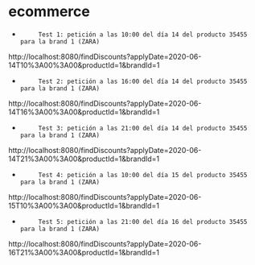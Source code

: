 # ecommerce


-          Test 1: petición a las 10:00 del día 14 del producto 35455   para la brand 1 (ZARA)
http://localhost:8080/findDiscounts?applyDate=2020-06-14T10%3A00%3A00&productId=1&brandId=1

-          Test 2: petición a las 16:00 del día 14 del producto 35455   para la brand 1 (ZARA)
http://localhost:8080/findDiscounts?applyDate=2020-06-14T16%3A00%3A00&productId=1&brandId=1

-          Test 3: petición a las 21:00 del día 14 del producto 35455   para la brand 1 (ZARA)
http://localhost:8080/findDiscounts?applyDate=2020-06-14T21%3A00%3A00&productId=1&brandId=1

-          Test 4: petición a las 10:00 del día 15 del producto 35455   para la brand 1 (ZARA)
http://localhost:8080/findDiscounts?applyDate=2020-06-15T10%3A00%3A00&productId=1&brandId=1

-          Test 5: petición a las 21:00 del día 16 del producto 35455   para la brand 1 (ZARA)
http://localhost:8080/findDiscounts?applyDate=2020-06-16T21%3A00%3A00&productId=1&brandId=1

